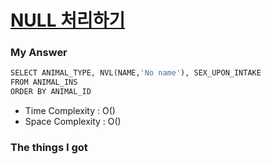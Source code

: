 # [NULL 처리하기](https://school.programmers.co.kr/learn/courses/30/lessons/59410)

### My Answer

```python
SELECT ANIMAL_TYPE, NVL(NAME,'No name'), SEX_UPON_INTAKE
FROM ANIMAL_INS
ORDER BY ANIMAL_ID
```

* Time Complexity : O()
* Space Complexity : O()



### The things I got
